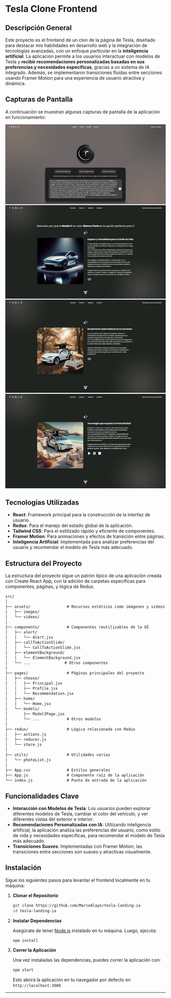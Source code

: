 # Tesla Clone Frontend

## Descripción General

Este proyecto es el frontend de un clon de la página de Tesla, diseñado para destacar mis habilidades en desarrollo web y la integración de tecnologías avanzadas, con un enfoque particular en la **inteligencia artificial**. La aplicación permite a los usuarios interactuar con modelos de Tesla y **recibir recomendaciones personalizadas basadas en sus preferencias y necesidades específicas**, gracias a un sistema de IA integrado. Además, se implementaron transiciones fluidas entre secciones usando Framer Motion para una experiencia de usuario atractiva y dinámica.

## Capturas de Pantalla

A continuación se muestran algunas capturas de pantalla de la aplicación en funcionamiento:

![Screenshot 1](src/assets/images/screenshots/profile_screenshot.jpg)
![Screenshot 2](src/assets/images/screenshots/recommendation_screenshot.jpg)
![Screenshot 3](src/assets/images/screenshots/recommendation_screenshot_2.jpg)
![Screenshot 4](src/assets/images/screenshots/recommendation_screenshot_3.jpg)

## Tecnologías Utilizadas

- **React**: Framework principal para la construcción de la interfaz de usuario.
- **Redux**: Para el manejo del estado global de la aplicación.
- **Tailwind CSS**: Para el estilizado rápido y eficiente de componentes.
- **Framer Motion**: Para animaciones y efectos de transición entre páginas.
- **Inteligencia Artificial**: Implementada para analizar preferencias del usuario y recomendar el modelo de Tesla más adecuado.

## Estructura del Proyecto

La estructura del proyecto sigue un patrón típico de una aplicación creada con Create React App, con la adición de carpetas específicas para componentes, páginas, y lógica de Redux.

```
src/
│
├── assets/                # Recursos estáticos como imágenes y videos
│   ├── images/            
│   └── videos/            
│
├── components/            # Componentes reutilizables de la UI
│   ├── alert/
│   │   └── Alert.jsx
│   ├── callToActionSlide/
│   │   └── CallToActionSlide.jsx
│   ├── elementBackground/
│   │   └── ElementBackground.jsx
│   └── ...               # Otros componentes
│
├── pages/                 # Páginas principales del proyecto
│   ├── choose/
│   │   ├── Principal.jsx
│   │   ├── Profile.jsx
│   │   └── Recommendation.jsx
│   ├── home/
│   │   └── Home.jsx
│   └── models/
│       ├── Model3Page.jsx
│       └── ...            # Otros modelos
│
├── redux/                 # Lógica relacionada con Redux
│   ├── actions.js
│   ├── reducer.js
│   └── store.js
│
├── utils/                 # Utilidades varias
│   └── photoList.js
│
├── App.css                # Estilos generales
├── App.js                 # Componente raíz de la aplicación
└── index.js               # Punto de entrada de la aplicación
```

## Funcionalidades Clave

- **Interacción con Modelos de Tesla**: Los usuarios pueden explorar diferentes modelos de Tesla, cambiar el color del vehículo, y ver diferentes vistas del exterior e interior.
- **Recomendaciones Personalizadas con IA**: Utilizando inteligencia artificial, la aplicación analiza las preferencias del usuario, como estilo de vida y necesidades específicas, para recomendar el modelo de Tesla más adecuado.
- **Transiciones Suaves**: Implementadas con Framer Motion, las transiciones entre secciones son suaves y atractivas visualmente.

## Instalación

Sigue los siguientes pasos para levantar el frontend localmente en tu máquina:

1. **Clonar el Repositorio**

   ```bash
   git clone https://github.com/MarcoAlayn/tesla-landing-ia
   cd tesla-landing-ia
   ```

2. **Instalar Dependencias**

   Asegúrate de tener [Node.js](https://nodejs.org/) instalado en tu máquina. Luego, ejecuta:

   ```bash
   npm install
   ```

3. **Correr la Aplicación**

   Una vez instaladas las dependencias, puedes correr la aplicación con:

   ```bash
   npm start
   ```

   Esto abrirá la aplicación en tu navegador por defecto en `http://localhost:3000`.

---